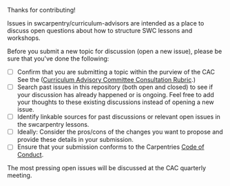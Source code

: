 Thanks for contributing!

Issues in swcarpentry/curriculum-advisors are intended as a place to discuss
open questions about how to structure SWC lessons and workshops.

Before you submit a new topic for discussion (open a new issue), please be sure
that you've done the following:

- [ ] Confirm that you are submitting a topic within the purview of the CAC See the ([Curriculum Advisory Committee Consultation Rubric](https://docs.carpentries.org/topic_folders/lesson_development/cac-consult-rubric.html).)
- [ ] Search past issues in this repository (both open and closed) to see if your discussion has already happened or is ongoing. Feel free to add your thoughts to these existing discussions instead of opening a new issue.
- [ ] Identify linkable sources for past discussions or relevant open issues in the swcarpentry lessons.
- [ ] Ideally: Consider the pros/cons of the changes you want to propose and provide these details in your submission.
- [ ] Ensure that your submission conforms to the Carpentries [Code of Conduct](https://docs.carpentries.org/topic_folders/policies/index_coc.html).

The most pressing open issues will be discussed at the CAC quarterly meeting.
